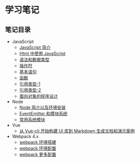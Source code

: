 # 学习笔记

## 笔记目录

- JavaScript
  - [JavaScript 简介](javascript/JAVASCRIPT-01.md)
  - [Html 中使用 JavaScript](javascript/JAVASCRIPT-02.md)
  - [语法和数据类型](javascript/JAVASCRIPT-03.md)
  - [操作符](javascript/JAVASCRIPT-04.md)
  - [基本语句](javascript/JAVASCRIPT-05.md)
  - [函数](javascript/JAVASCRIPT-06.md)
  - [引用类型-1](javascript/JAVASCRIPT-08.md)
  - [引用类型-2](javascript/JAVASCRIPT-09.md)
  - [面向对象的程序设计](javascript/JAVASCRIPT-10.md)
- Node
  - [Node 简介以及环境安装](node/NODE-01.md)
  - [EventEmitter 和模块系统](node/NODE-02.md)
  - [常用系统模块](node/NODE-03.md)
- Vue
  - [从 Vue-cli 开始构建 UI 库到 Markdown 生成文档和演示案例](vue/VUE-01.md)
- Webpack 4.x
  - [webpack 环境搭建](webpack/WEBPACK-01.md)
  - [webpack 环境配置](webpack/WEBPACK-02.md)
  - [webpack 更多配置](webpack/WEBPACK-03.md)
